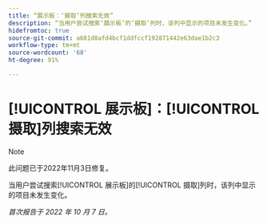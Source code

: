 ```yaml
---
title: “展示板：‘摄取’列搜索无效”
description: “当用户尝试搜索‘展示板’的‘摄取’列时，该列中显示的项目未发生变化。”
hidefromtoc: true
source-git-commit: a681d8afd4bcf1ddfccf192871442e63dae1b2c3
workflow-type: tm+mt
source-wordcount: '68'
ht-degree: 91%

---
```



# [!UICONTROL 展示板]：[!UICONTROL 摄取]列搜索无效

>[!NOTE]
>
>此问题已于2022年11月3日修复。

当用户尝试搜索[!UICONTROL 展示板]的[!UICONTROL 摄取]列时，该列中显示的项目未发生变化。

_首次报告于 2022 年 10 月 7 日。_

